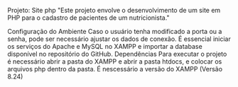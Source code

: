Projeto: Site php
"Este projeto envolve o desenvolvimento de um site em PHP para o cadastro de pacientes de um nutricionista."

Configuração do Ambiente
Caso o usuário tenha modificado a porta ou a senha, pode ser necessário ajustar os dados de conexão.
É essencial iniciar os serviços do Apache e MySQL no XAMPP e importar a database disponível no repositório do GitHub.
Dependências
Para executar o projeto é necessário abrir a pasta do XAMPP e abrir a pasta htdocs, e colocar os arquivos php dentro da pasta.
É nescessário a versão do XAMPP (Versão 8.24)
